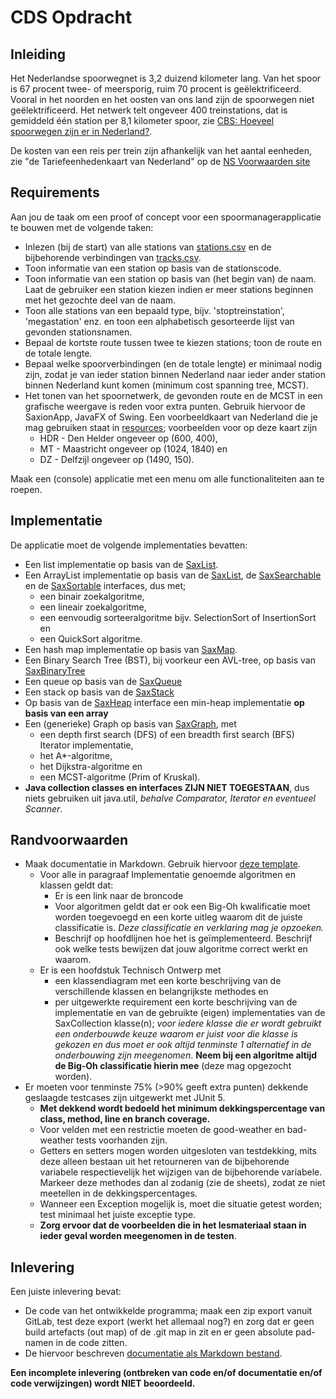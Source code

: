 # CDS Opdracht

## Inleiding

Het Nederlandse spoorwegnet is 3,2 duizend kilometer lang. Van het spoor is 
67 procent twee- of meersporig, ruim 70 procent is geëlektrificeerd. Vooral 
in het noorden en het oosten van ons land zijn de spoorwegen niet 
geëlektrificeerd. Het netwerk telt ongeveer 400 treinstations, dat is gemiddeld 
één station per 8,1 kilometer spoor, zie [CBS: Hoeveel spoorwegen zijn er in 
Nederland?](https://www.cbs.nl/nl-nl/visualisaties/verkeer-en-vervoer/vervoermiddelen-en-infrastructuur/spoorwegen).

De kosten van een reis per trein zijn afhankelijk van het aantal eenheden, 
zie "de Tariefeenhedenkaart van Nederland" op de [NS Voorwaarden site](https://www.ns.nl/voorwaarden.html)

## Requirements
Aan jou de taak om een proof of concept voor een spoormanagerapplicatie te 
bouwen met de volgende taken:
* Inlezen (bij de start) van alle stations van [stations.csv](../resources/stations.csv) en de 
  bijbehorende verbindingen van [tracks.csv](../resources/tracks.csv).
* Toon informatie van een station op basis van de stationscode.
* Toon informatie van een station op basis van (het begin van) de naam. Laat 
  de gebruiker een station kiezen indien er meer stations beginnen met het 
  gezochte deel van de naam.
* Toon alle stations van een bepaald type, bijv. 'stoptreinstation', 
  'megastation' enz. en toon een alphabetisch gesorteerde lijst van gevonden 
  stationsnamen.
* Bepaal de kortste route tussen twee te kiezen stations; toon de route en 
  de totale lengte.
* Bepaal welke spoorverbindingen (en de totale lengte) er minimaal nodig 
  zijn, zodat je van ieder station binnen Nederland naar ieder ander station 
  binnen Nederland kunt komen (minimum cost spanning tree, MCST).
* Het tonen van het spoornetwerk, de gevonden route en de MCST in een grafische 
  weergave is reden voor extra punten. Gebruik hiervoor de SaxionApp, JavaFX 
  of Swing. Een voorbeeldkaart van Nederland die je mag gebruiken staat in 
  [resources](../resources/Nederland.png); voorbeelden voor op deze kaart zijn 
  * HDR - Den Helder ongeveer op (600, 400),
  * MT - Maastricht ongeveer op (1024, 1840) en 
  * DZ - Delfzijl ongeveer op (1490, 150).

Maak een (console) applicatie met een menu om alle functionaliteiten aan te 
roepen.

## Implementatie
De applicatie moet de volgende implementaties bevatten:
* Een list implementatie op basis van de [SaxList](../src/nl/saxion/cds/collection/SaxList.java).
* Een ArrayList implementatie op basis van de [SaxList](../src/nl/saxion/cds/collection/SaxList.java),
  de [SaxSearchable](../src/nl/saxion/cds/collection/SaxSearchable.java) 
  en de [SaxSortable](../src/nl/saxion/cds/collection/SaxSortable.java) interfaces, dus met;
  * een binair zoekalgoritme,
  * een lineair zoekalgoritme,
  * een eenvoudig sorteeralgoritme bijv. SelectionSort of InsertionSort en
  * een QuickSort algoritme.
* Een hash map implementatie op basis van [SaxMap](../src/nl/saxion/cds/collection/SaxMap.java).
* Een Binary Search Tree (BST), bij voorkeur een AVL-tree, op basis van
  [SaxBinaryTree](../src/nl/saxion/cds/collection/SaxBinaryTree.java)
* Een queue op basis van de [SaxQueue](../src/nl/saxion/cds/collection/SaxQueue.java) 
* Een stack op basis van de [SaxStack](../src/nl/saxion/cds/collection/SaxStack.java)
* Op basis van de [SaxHeap](../src/nl/saxion/cds/collection/SaxHeap.java)
  interface een min-heap implementatie **op basis van een array**
* Een (generieke) Graph op basis van [SaxGraph](../src/nl/saxion/cds/collection/SaxGraph.java), met 
  * een depth first search (DFS) of een breadth first search (BFS) Iterator 
    implementatie,
  * het A*-algoritme,
  * het Dijkstra-algoritme en 
  * een MCST-algoritme (Prim of Kruskal).  
* **Java collection classes en interfaces ZIJN NIET TOEGESTAAN**, dus 
  niets gebruiken uit java.util, *behalve Comparator, Iterator en eventueel 
  Scanner*.

## Randvoorwaarden
* Maak documentatie in Markdown. Gebruik hiervoor [deze template](Documentation.md). 
  * Voor alle in paragraaf Implementatie genoemde algoritmen en klassen geldt dat:
    * Er is een link naar de broncode
    * Voor algoritmen geldt dat er ook een Big-Oh kwalificatie moet worden 
      toegevoegd en een korte uitleg waarom dit de juiste classificatie is. 
      _Deze classificatie en verklaring mag je opzoeken._
    * Beschrijf op hoofdlijnen hoe het is geïmplementeerd. Beschrijf ook welke 
      tests bewijzen dat jouw algoritme correct werkt en waarom.
  * Er is een hoofdstuk Technisch Ontwerp met
    * een klassendiagram met een korte beschrijving van de verschillende 
      klassen en belangrijkste methodes en
    * per uitgewerkte requirement een korte beschrijving van de implementatie 
      en van de gebruikte (eigen) implementaties van de SaxCollection 
    klasse(n); _voor iedere klasse die er wordt gebruikt een onderbouwde keuze 
    waarom er juist voor die klasse is gekozen en dus moet er ook altijd 
    tenminste 1 alternatief in de onderbouwing zijn meegenomen_. 
    **Neem bij een algoritme altijd de Big-Oh classificatie hierin mee** 
    (deze mag opgezocht worden).  
* Er moeten voor tenminste 75% (>90% geeft extra punten) dekkende geslaagde 
  testcases zijn uitgewerkt met JUnit 5.
  * **Met dekkend wordt bedoeld het minimum dekkingspercentage van class, 
    method, line en branch coverage.**
  * Voor velden met een restrictie moeten de good-weather en bad-weather 
    tests voorhanden zijn.
  * Getters en setters mogen worden uitgesloten van testdekking, mits deze 
    alleen bestaan uit het retourneren van de bijbehorende variabele 
    respectievelijk het wijzigen van de bijbehorende variabele. Markeer deze 
    methodes dan al zodanig (zie de sheets), zodat ze niet meetellen in de 
    dekkingspercentages.
  * Wanneer een Exception mogelijk is, moet die situatie getest worden; 
    test minimaal het juiste exceptie type.
  * **Zorg ervoor dat de voorbeelden die in het lesmateriaal staan in ieder 
    geval worden meegenomen in de testen**.

## Inlevering
Een juiste inlevering bevat:
* De code van het ontwikkelde programma; maak een zip export vanuit GitLab, 
  test deze export (werkt het allemaal nog?) en zorg dat er geen build 
  artefacts (out map) of de .git map in zit en er geen absolute pad-namen in
  de code zitten.
* De hiervoor beschreven [documentatie als Markdown bestand](Documentation.md). 

**Een incomplete inlevering (ontbreken van code en/of documentatie en/of 
code verwijzingen) wordt NIET beoordeeld.**
